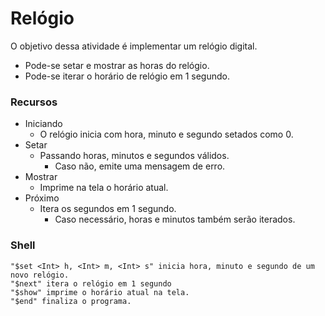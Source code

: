 # Relógio

O objetivo dessa atividade é implementar um relógio digital.
* Pode-se setar e mostrar as horas do relógio.
* Pode-se iterar o horário de relógio em 1 segundo.

### Recursos
* Iniciando
  * O relógio inicia com hora, minuto e segundo setados como 0.
* Setar
  * Passando horas, minutos e segundos válidos.
    * Caso não, emite uma mensagem de erro.
* Mostrar
  * Imprime na tela o horário atual.
* Próximo
  * Itera os segundos em 1 segundo.
    * Caso necessário, horas e minutos também serão iterados.

### Shell
```
"$set <Int> h, <Int> m, <Int> s" inicia hora, minuto e segundo de um novo relógio.
"$next" itera o relógio em 1 segundo
"$show" imprime o horário atual na tela.
"$end" finaliza o programa.
